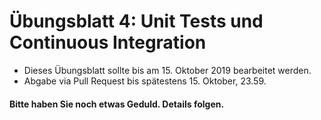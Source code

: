 
# Übungsblatt 4: Unit Tests und Continuous Integration

* Dieses Übungsblatt sollte bis am 15. Oktober 2019 bearbeitet werden.  
* Abgabe via Pull Request bis spätestens 15. Oktober, 23.59.

#### Bitte haben Sie noch etwas Geduld. Details folgen. 


<!-- 
TODO - irgendetwas mit modulen
TODO - Lesen Sie WIKI (developers howto)
TODO - CIrce CI
TODO - Code coverage


## Einführung

In dieser Übung werden Sie lernen wie Sie ihr Projekt mit [Travis CI](https://www.travis-ci.com) automatisiert testen können und wie man mit Unit Tests arbeitet. 
Neben dem kennenlernen dieser wichtigen Werkzeuge, werden sie bei dieser Übung auch ihr Verständnis vom JabRef Code vertiefen. 


#### 1. Vorbereitung

Da wir die Änderungen der letzten Übung hier nicht benötigen, starten wir wieder vom Master branch. Wir wechseln auf den Masterbranch mit 
```
git checkout master
```

Synchronisieren Sie ihr Repository mit den Änderungen vom *upstream* Repository, wie in [Übung 2](../../week2/exercises/practical-exercises.html) beschrieben.



#### Vorbereitung
Wie immer erstellen wir zuerst für unsere Änderungen einen lokalen Featurebranch und wechseln in diesen:

```
git branch uebung4     
git checkout uebung4
```


## Unit Tests

Im Folgenden werden Sie neue Unit Tests  für die Klasse ```RoleManagerImpl``` von Ganttproject implementieren. Dazu kreieren Sie eine neue Klasse ```RoleManagerTest``` (src/test/java/biz/ganttproject/roles/RoleManagerTest.java). Als Vorlage können Sie die Klasse ```RoleSetTest``` nutzen, welche bereits ähnliche Tests implementiert.

Wir möchten, dass die Methode ```getRoleSet``` richtig auf verschiedene Klassen von Argumenten reagiert. Dafür testen wir folgende Fälle:
* Aufruf mit einem existierenden Rollen namen (Spezifikation: hier sollte das richtige RoleSet für den angegebenen Namen zurückgegeben werden)
* Aufruf mit einem nicht existierenden namen (Spezifikation: hier sollte null zurückgegeben werden)
* Aufruf mit ```null``` (Spezifikation: hier sollte ```null``` zurückgegeben werden)

Implementieren Sie jeweils mindestens einen sinnvollen Unittest für jeder der folgenden Methoden von RoleManagerImpl:

* ```clear()```
* ```createRoleSet(String name)```
* ```importData(RoleManager original)```



## Travis CI

*Finden sie heraus was Travis CI ist und wozu es gebraucht wird und beantworten sie folgende Fragen:*

1. Was ist Continuous integration? Wozu setzt man es ein?
2. Was ist Travis?
3. Was macht die Datei .travis.yml, die sie im Wurzelverzeichnis ihres Projekts finden?
4. Was ist eine Buildmatrix?

Schreiben sie ihre Antworten in eine Textdatei Datei die sie ```uebung4.md``` nennen. Die Datei können sie dem Projekt mit
```
git add uebung4.md
```
hinzufügen. 

*Tip: Lösen sie parallel dazu auch die nächste Aufgabe. Dies sollte ihr Verständnis für diesen Service verbessern.*

#### Travis aktivieren

Damit sie Travis auch für ihr Projekt verwenden können, müssen sie dies erst einrichten. Dazu gehen sie auf die die [Webseite](https://www.travis-ci.com) von Travis und melden sich mit ihrem Github Account an. Sie erhalten die Option Travis für eines oder alle Ihrer Github Repositories zu aktivieren. Aktivieren Sie 
```jabref``` und erlauben Sie auch, dass Travis die Github integration vornimmt. 


*Anmerkung: Travis ist ein kommerzieller Service. Sie haben aber 99 Trial runs zur Verfügung. Dies sollte für diesen Kurs reichen. Für Open Source Projekte ist Travis aber gratis nutzbar. Deshalb ist Travis der Standard Service in der Open Source Entwicklung*.

*Anmerkung 2: Wenn Sie sich für das [Github Educational Pack](https://education.github.com/pack) registriert haben, haben Sie gratis builds für private repositories. Falls Ihr Fork public ist, müssen sie auf www.travis-ci.org wechseln. Die beiden Seiten sind identisch und werden von derselben Firma betrieben.*.


Nach erfolgreicher Einrichtung sollten Sie auf eine Seite gelangen die wie folgt aussieht. 

![img](../../exercises/images/travis.png)

* Probieren sie aus was passiert wenn sie einen Änderung machen (und auf Github pushen), die zu einem Fehlschlagen eines Unittests führt. Was passiert bei Travis? 
* Gehen Sie auf Github und machen Sie einen Pull Request mit diesen fehlerhaften Unittest (Bitte Unit Test auf Ihr den Master branch ihres eigenen Repositories). Was fällt Ihnen auf?
* Korrigieren Sie ihren Fehler wieder und pushen Sie nochmals.




### Abgabe
Die Abgabe der Übung erfolgt durch push vom entsprechenden Branch: 
```
git push origin uebung4
``` 
und entsprechenden Pull Request. Geben Sie bitte das Team ```sweng-assistants-hs19``` als Reviewer an. 
 (Details dazu finden sie in [&Uuml;bungsblatt 2](https://unibas-sweng.github.io/software-engineering/week2/practical-exercises.html)).
 

 -->